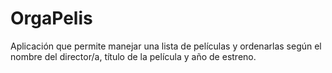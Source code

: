 # OrgaPelis
Aplicación que permite manejar una lista de películas y ordenarlas según el nombre del director/a, título de la película y año de estreno.
